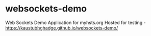 # websockets-demo
Web Sockets Demo Application for myhsts.org
Hosted for testing -  https://kaustubhghadge.github.io/websockets-demo/
